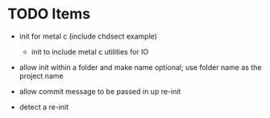 # TODO Items

- init for metal c (include chdsect example)
  - init to include metal c utilities for IO

- allow init within a folder and make name optional; use folder name as the project name
- allow commit message to be passed in up re-init
- detect a re-init

